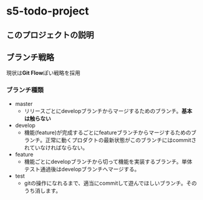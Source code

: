 # s5-todo-project
## このプロジェクトの説明

## ブランチ戦略
現状は**Git Flow**ぽい戦略を採用

### ブランチ種類
- master
  - リリースごとにdevelopブランチからマージするためのブランチ。**基本は触らない**
- develop
  - 機能(feature)が完成するごとにfeatureブランチからマージするためのブランチ。正常に動くプロダクトの最新状態がこのブランチにはcommitされていなければならない。
- feature
  - 機能ごとにdevelopブランチから切って機能を実装するブランチ。単体テスト通過後はdevelopブランチへマージする。
- test
  - gitの操作になれるまで、適当にcommitして遊んでほしいブランチ。そのうち消します。
  
